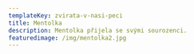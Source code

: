 ```yaml
---
templateKey: zvirata-v-nasi-peci
title: Mentolka
description: Mentolka přijela se svými sourozenci.
featuredimage: /img/mentolka2.jpg
---
```

